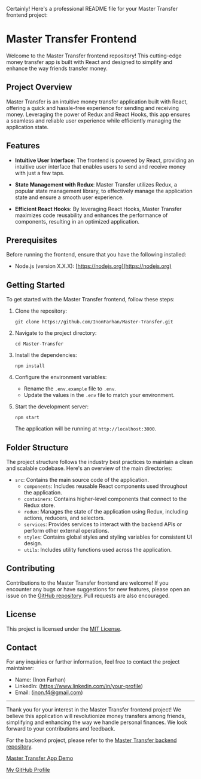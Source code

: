 Certainly! Here's a professional README file for your Master Transfer frontend project:

# Master Transfer Frontend

Welcome to the Master Transfer frontend repository! This cutting-edge money transfer app is built with React and designed to simplify and enhance the way friends transfer money.

## Project Overview

Master Transfer is an intuitive money transfer application built with React, offering a quick and hassle-free experience for sending and receiving money. Leveraging the power of Redux and React Hooks, this app ensures a seamless and reliable user experience while efficiently managing the application state.

## Features

- **Intuitive User Interface**: The frontend is powered by React, providing an intuitive user interface that enables users to send and receive money with just a few taps.

- **State Management with Redux**: Master Transfer utilizes Redux, a popular state management library, to effectively manage the application state and ensure a smooth user experience.

- **Efficient React Hooks**: By leveraging React Hooks, Master Transfer maximizes code reusability and enhances the performance of components, resulting in an optimized application.

## Prerequisites

Before running the frontend, ensure that you have the following installed:

- Node.js (version X.X.X): [https://nodejs.org](https://nodejs.org)

## Getting Started

To get started with the Master Transfer frontend, follow these steps:

1. Clone the repository:

   ```shell
   git clone https://github.com/InonFarhan/Master-Transfer.git
   ```

2. Navigate to the project directory:

   ```shell
   cd Master-Transfer
   ```

3. Install the dependencies:

   ```shell
   npm install
   ```

4. Configure the environment variables:

   - Rename the `.env.example` file to `.env`.
   - Update the values in the `.env` file to match your environment.

5. Start the development server:

   ```shell
   npm start
   ```

   The application will be running at `http://localhost:3000`.

## Folder Structure

The project structure follows the industry best practices to maintain a clean and scalable codebase. Here's an overview of the main directories:

- `src`: Contains the main source code of the application.
  - `components`: Includes reusable React components used throughout the application.
  - `containers`: Contains higher-level components that connect to the Redux store.
  - `redux`: Manages the state of the application using Redux, including actions, reducers, and selectors.
  - `services`: Provides services to interact with the backend APIs or perform other external operations.
  - `styles`: Contains global styles and styling variables for consistent UI design.
  - `utils`: Includes utility functions used across the application.

## Contributing

Contributions to the Master Transfer frontend are welcome! If you encounter any bugs or have suggestions for new features, please open an issue on the [GitHub repository](https://github.com/InonFarhan/Master-Transfer/issues). Pull requests are also encouraged.

## License

This project is licensed under the [MIT License](https://github.com/InonFarhan/Master-Transfer/blob/main/LICENSE).

## Contact

For any inquiries or further information, feel free to contact the project maintainer:

- Name: (Inon Farhan)
- LinkedIn: (https://www.linkedin.com/in/your-profile)
- Email: (inon.f4@gmail.com)

---

Thank you for your interest in the Master Transfer frontend project! We believe this application will revolutionize money transfers among friends, simplifying and enhancing the way we handle personal finances. We look forward to your contributions and feedback.

For the backend project, please refer to the [Master Transfer backend repository](https://github.com/InonFarhan/Master-Transfer-backend).

[Master Transfer App Demo](https://lnkd.in/dSstsH_3)

[My GitHub Profile](https://lnkd.in/da-PieD7)